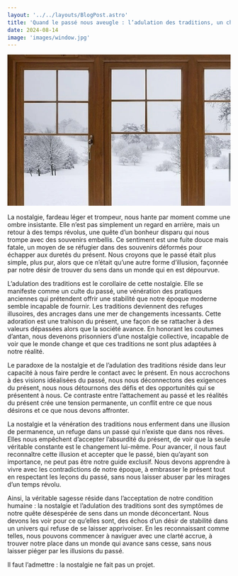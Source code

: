```yaml
---
layout: '../../layouts/BlogPost.astro'
title: 'Quand le passé nous aveugle : l’adulation des traditions, un chemin funeste'
date: 2024-08-14
image: 'images/window.jpg'
---
```

![](images/window.jpg)

La nostalgie, fardeau léger et trompeur, nous hante par  moment comme une ombre insistante. Elle n’est pas simplement un regard  en arrière, mais un retour à des temps révolus, une quête d’un bonheur  disparu qui nous trompe avec des souvenirs embellis. Ce sentiment est  une fuite douce mais fatale, un moyen de se réfugier dans des souvenirs  déformés pour échapper aux duretés du présent. Nous croyons que le passé  était plus simple, plus pur, alors que ce n’était qu’une autre forme  d’illusion, façonnée par notre désir de trouver du sens dans un monde  qui en est dépourvue.

L’adulation des traditions est le corollaire de cette  nostalgie. Elle se manifeste comme un culte du passé, une vénération des  pratiques anciennes qui prétendent offrir une stabilité que notre  époque moderne semble incapable de fournir. Les traditions deviennent  des refuges illusoires, des ancrages dans une mer de changements  incessants. Cette adoration est une trahison du présent, une façon de se  rattacher à des valeurs dépassées alors que la société avance. En  honorant les coutumes d’antan, nous devenons prisonniers d’une nostalgie  collective, incapable de voir que le monde change et que ces traditions  ne sont plus adaptées à notre réalité.

Le paradoxe de la nostalgie et de l’adulation des  traditions réside dans leur capacité à nous faire perdre le contact avec  le présent. En nous accrochons à des visions idéalisées du passé, nous  nous déconnectons des exigences du présent, nous nous détournons des  défis et des opportunités qui se présentent à nous. Ce contraste entre  l’attachement au passé et les réalités du présent crée une tension  permanente, un conflit entre ce que nous désirons et ce que nous devons  affronter.

La nostalgie et la vénération des traditions nous  enferment dans une illusion de permanence, un refuge dans un passé qui  n’existe que dans nos rêves. Elles nous empêchent d’accepter l’absurdité  du présent, de voir que la seule véritable constante est le changement  lui-même. Pour avancer, il nous faut reconnaître cette illusion et  accepter que le passé, bien qu’ayant son importance, ne peut pas être  notre guide exclusif. Nous devons apprendre à vivre avec les  contradictions de notre époque, à embrasser le présent tout en  respectant les leçons du passé, sans nous laisser abuser par les mirages  d’un temps révolu.

Ainsi, la véritable sagesse réside dans l’acceptation de  notre condition humaine : la nostalgie et l’adulation des traditions  sont des symptômes de notre quête désespérée de sens dans un monde  déconcertant. Nous devons les voir pour ce qu’elles sont, des échos d’un  désir de stabilité dans un univers qui refuse de se laisser  apprivoiser. En les reconnaissant comme telles, nous pouvons commencer à  naviguer avec une clarté accrue, à trouver notre place dans un monde  qui avance sans cesse, sans nous laisser piéger par les illusions du  passé.

Il faut l’admettre : la nostalgie ne fait pas un projet.
